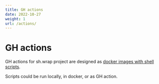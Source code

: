 ```yaml
---
title: GH actions
date: 2022-10-27
weight: 1
url: /actions/
---
```


# GH actions

GH actions for sh.wrap project are designed as [docker images with shell
scripts](./docker/docker.org).

Scripts could be run locally, in docker, or as GH action.
